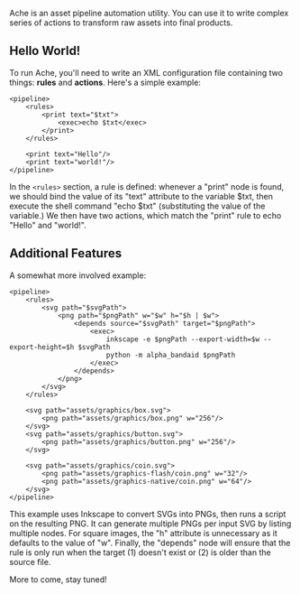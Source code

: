 Ache is an asset pipeline automation utility. You can use it to write complex 
series of actions to transform raw assets into final products.


Hello World!
------------

To run Ache, you'll need to write an XML configuration file containing two 
things: **rules** and **actions**. Here's a simple example:

    <pipeline>
        <rules>
            <print text="$txt">
                <exec>echo $txt</exec>
            </print>
        </rules>
    
        <print text="Hello"/>
        <print text="world!"/>
    </pipeline>

In the `<rules>` section, a rule is defined: whenever a "print" node is found, 
we should bind the value of its "text" attribute to the variable $txt, then 
execute the shell command "echo $txt" (substituting the value of the variable.) 
We then have two actions, which match the "print" rule to echo "Hello" and 
"world!".


Additional Features
-------------------

A somewhat more involved example:

    <pipeline>
        <rules>
            <svg path="$svgPath">
                <png path="$pngPath" w="$w" h="$h | $w">
                    <depends source="$svgPath" target="$pngPath">
                        <exec>
                            inkscape -e $pngPath --export-width=$w --export-height=$h $svgPath
                            python -m alpha_bandaid $pngPath
                        </exec>
                    </depends>
                </png>
            </svg>
        </rules>

        <svg path="assets/graphics/box.svg">
            <png path="assets/graphics/box.png" w="256"/>
        </svg>
        <svg path="assets/graphics/button.svg">
            <png path="assets/graphics/button.png" w="256"/>
        </svg>

        <svg path="assets/graphics/coin.svg">
            <png path="assets/graphics-flash/coin.png" w="32"/>
            <png path="assets/graphics-native/coin.png" w="64"/>
        </svg>
    </pipeline>

This example uses Inkscape to convert SVGs into PNGs, then runs a script on the 
resulting PNG. It can generate multiple PNGs per input SVG by listing multiple 
<png> nodes. For square images, the "h" attribute is unnecessary as it defaults 
to the value of "w". Finally, the "depends" node will ensure that the rule is 
only run when the target (1) doesn't exist or (2) is older than the source file.

More to come, stay tuned!
